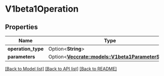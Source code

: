 # V1beta1Operation

## Properties

Name | Type | Description | Notes
------------ | ------------- | ------------- | -------------
**operation_type** | Option<**String**> |  | [optional]
**parameters** | Option<[**Vec<crate::models::V1beta1ParameterSpec>**](v1beta1.ParameterSpec.md)> |  | [optional]

[[Back to Model list]](../README.md#documentation-for-models) [[Back to API list]](../README.md#documentation-for-api-endpoints) [[Back to README]](../README.md)


